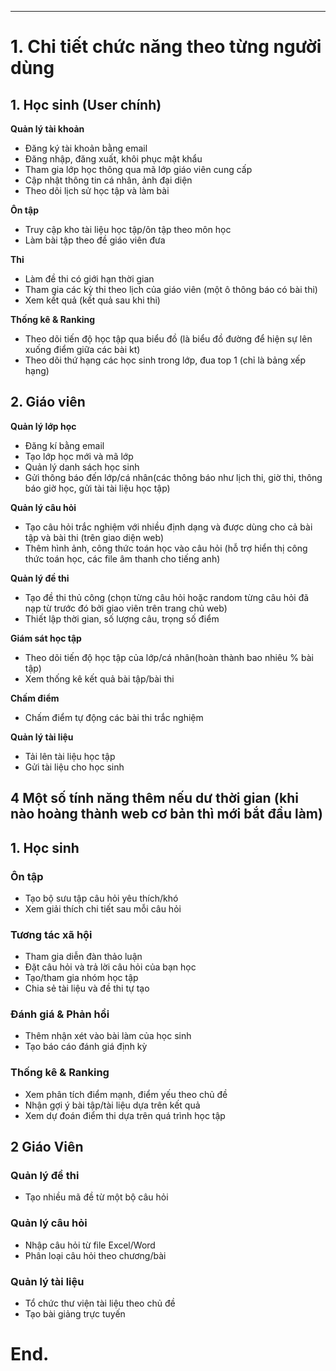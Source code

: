 
---
# 1. Chi tiết chức năng theo từng người dùng

## 1. Học sinh (User chính)

**Quản lý tài khoản**

- Đăng ký tài khoản bằng email
- Đăng nhập, đăng xuất, khôi phục mật khẩu
- Tham gia lớp học thông qua mã lớp giáo viên cung cấp
- Cập nhật thông tin cá nhân, ảnh đại diện
- Theo dõi lịch sử học tập và làm bài

**Ôn tập**

- Truy cập kho tài liệu học tập/ôn tập theo môn học
- Làm bài tập theo đề giáo viên đưa

**Thi**

- Làm đề thi có giới hạn thời gian
- Tham gia các kỳ thi theo lịch của giáo viên (một ô thông báo có bài thi)
- Xem kết quả (kết quả sau khi thi)

**Thống kê & Ranking**

- Theo dõi tiến độ học tập qua biểu đồ (là biểu đồ đường để hiện sự lên xuống điểm giữa các bài kt)
- Theo dõi thứ hạng các học sinh trong lớp, đua top 1 (chỉ là bảng xếp hạng)

## 2. Giáo viên

**Quản lý lớp học**

- Đăng kí bằng email
- Tạo lớp học mới và mã lớp
- Quản lý danh sách học sinh
- Gửi thông báo đến lớp/cá nhân(các thông báo như lịch thi, giờ thi, thông báo giờ học, gửi tài tài liệu học tập)

**Quản lý câu hỏi**

- Tạo câu hỏi trắc nghiệm với nhiều định dạng và được dùng cho cả bài tập và bài thi (trên giao diện web)
- Thêm hình ảnh, công thức toán học vào câu hỏi (hỗ trợ hiển thị công thức toán học, các file âm thanh cho tiếng anh)

**Quản lý đề thi**

- Tạo đề thi thủ công (chọn từng câu hỏi hoặc random từng câu hỏi đã nạp từ trước đó bởi giao viên trên trang chủ web)
- Thiết lập thời gian, số lượng câu, trọng số điểm


**Giám sát học tập**

- Theo dõi tiến độ học tập của lớp/cá nhân(hoàn thành bao nhiêu % bài tập)
- Xem thống kê kết quả bài tập/bài thi

**Chấm điểm**

- Chấm điểm tự động các bài thi trắc nghiệm

**Quản lý tài liệu**

- Tải lên tài liệu học tập
- Gửi tài liệu cho học sinh

## 4 Một số tính năng thêm nếu dư thời gian (khi nào hoàng thành web cơ bản thì mới bắt đầu làm)
## 1. Học sinh

### Ôn tập
- Tạo bộ sưu tập câu hỏi yêu thích/khó
- Xem giải thích chi tiết sau mỗi câu hỏi

### Tương tác xã hội
- Tham gia diễn đàn thảo luận
- Đặt câu hỏi và trả lời câu hỏi của bạn học
- Tạo/tham gia nhóm học tập
- Chia sẻ tài liệu và đề thi tự tạo

### Đánh giá & Phản hồi
- Thêm nhận xét vào bài làm của học sinh
- Tạo báo cáo đánh giá định kỳ

### Thống kê & Ranking
- Xem phân tích điểm mạnh, điểm yếu theo chủ đề
- Nhận gợi ý bài tập/tài liệu dựa trên kết quả
- Xem dự đoán điểm thi dựa trên quá trình học tập

## 2 Giáo Viên

### Quản lý đề thi
- Tạo nhiều mã đề từ một bộ câu hỏi

### Quản lý câu hỏi
- Nhập câu hỏi từ file Excel/Word
- Phân loại câu hỏi theo chương/bài

### Quản lý tài liệu
- Tổ chức thư viện tài liệu theo chủ đề
- Tạo bài giảng trực tuyến

# End.

